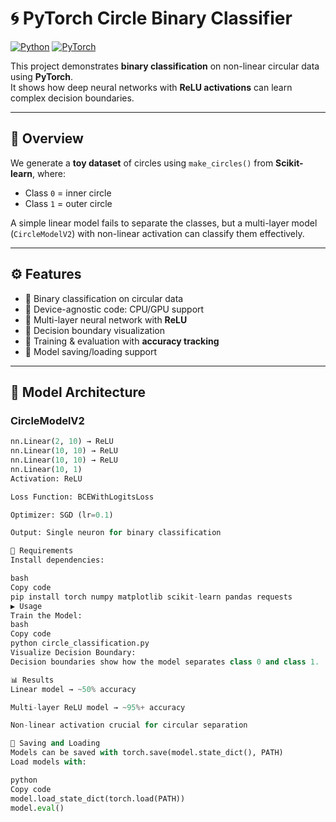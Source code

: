 # 🌀 PyTorch Circle Binary Classifier

[![Python](https://img.shields.io/badge/Python-3.8%2B-blue)](https://www.python.org/)
[![PyTorch](https://img.shields.io/badge/PyTorch-2.x-red)](https://pytorch.org/)

This project demonstrates **binary classification** on non-linear circular data using **PyTorch**.  
It shows how deep neural networks with **ReLU activations** can learn complex decision boundaries.

---

## 📖 Overview

We generate a **toy dataset** of circles using `make_circles()` from **Scikit-learn**, where:

- Class `0` = inner circle  
- Class `1` = outer circle  

A simple linear model fails to separate the classes, but a multi-layer model (`CircleModelV2`) with non-linear activation can classify them effectively.

---

## ⚙️ Features

- 🔹 Binary classification on circular data  
- 🔹 Device-agnostic code: CPU/GPU support  
- 🔹 Multi-layer neural network with **ReLU**  
- 🔹 Decision boundary visualization  
- 🔹 Training & evaluation with **accuracy tracking**  
- 🔹 Model saving/loading support  

---

## 🧠 Model Architecture

### CircleModelV2
```python
nn.Linear(2, 10) → ReLU
nn.Linear(10, 10) → ReLU
nn.Linear(10, 10) → ReLU
nn.Linear(10, 1)
Activation: ReLU

Loss Function: BCEWithLogitsLoss

Optimizer: SGD (lr=0.1)

Output: Single neuron for binary classification

🧩 Requirements
Install dependencies:

bash
Copy code
pip install torch numpy matplotlib scikit-learn pandas requests
▶️ Usage
Train the Model:
bash
Copy code
python circle_classification.py
Visualize Decision Boundary:
Decision boundaries show how the model separates class 0 and class 1.

📊 Results
Linear model → ~50% accuracy

Multi-layer ReLU model → ~95%+ accuracy

Non-linear activation crucial for circular separation

💾 Saving and Loading
Models can be saved with torch.save(model.state_dict(), PATH)
Load models with:

python
Copy code
model.load_state_dict(torch.load(PATH))
model.eval()
